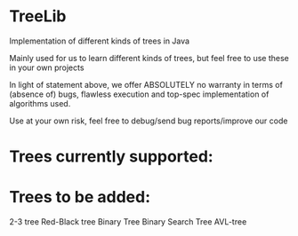 # TreeLib
Implementation of different kinds of trees in Java

Mainly used for us to learn different kinds of trees, but feel free to use these in your own projects

In light of statement above, we offer ABSOLUTELY no warranty in terms of (absence of) bugs, flawless execution and top-spec implementation of algorithms used. 

Use at your own risk, feel free to debug/send bug reports/improve our code

# Trees currently supported:


# Trees to be added:
2-3 tree
Red-Black tree
Binary Tree
Binary Search Tree
AVL-tree

